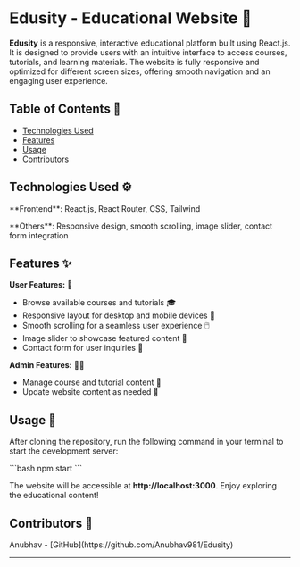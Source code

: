 # Edusity - Educational Website 🏫

**Edusity** is a responsive, interactive educational platform built using React.js. It is designed to provide users with an intuitive interface to access courses, tutorials, and learning materials. The website is fully responsive and optimized for different screen sizes, offering smooth navigation and an engaging user experience.

## Table of Contents 📑

- [Technologies Used](#technologies-used)
- [Features](#features)
- [Usage](#usage)
- [Contributors](#contributors)

## Technologies Used ⚙️

<p>**Frontend**: React.js, React Router, CSS, Tailwind</p>
<p>**Others**: Responsive design, smooth scrolling, image slider, contact form integration</p>

## Features ✨

<p><strong>User Features:</strong> 👤</p>
<ul>
  <li>Browse available courses and tutorials 🎓</li>
  <li>Responsive layout for desktop and mobile devices 📱</li>
  <li>Smooth scrolling for a seamless user experience 🖱️</li>
  <li>Image slider to showcase featured content 📸</li>
  <li>Contact form for user inquiries 📧</li>
</ul>

<p><strong>Admin Features:</strong> 🧑‍💻</p>
<ul>
  <li>Manage course and tutorial content 🔧</li>
  <li>Update website content as needed 📝</li>
</ul>

## Usage 🚀

<p>After cloning the repository, run the following command in your terminal to start the development server:</p>
```bash
npm start
```

<p>The website will be accessible at <strong>http://localhost:3000</strong>. Enjoy exploring the educational content!</p>

## Contributors 👥

<p>Anubhav - [GitHub](https://github.com/Anubhav981/Edusity)</p>

---

